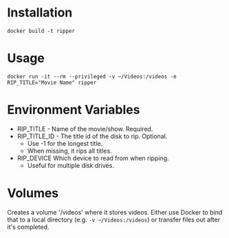 # Installation

`docker build -t ripper`

# Usage
```
docker run -it --rm --privileged -v ~/Videos:/videos -e RIP_TITLE="Movie Name" ripper
```

# Environment Variables
* RIP_TITLE -  Name of the movie/show. Required.
* RIP_TITLE_ID - The title id of the disk to rip. Optional.
  * Use -1 for the longest title.
  * When missing, it rips all titles.
* RIP_DEVICE Which device to read from when ripping.
  * Useful for multiple disk drives.

# Volumes
Creates a volume '/videos' where it stores videos. Either use Docker to bind that to a local directory (e.g. `-v ~/Videos:/videos`) or transfer files out after it's completed.

